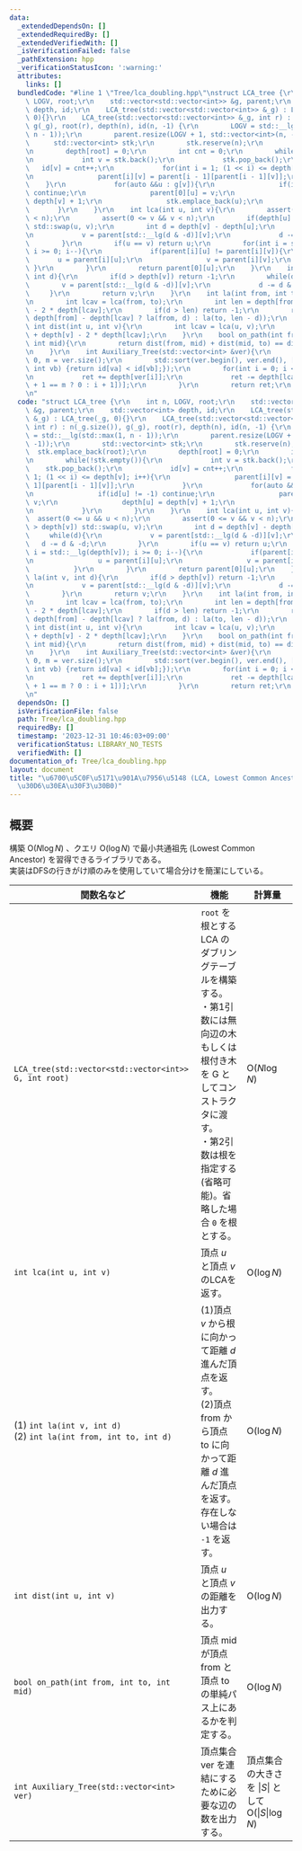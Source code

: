 ```yaml
---
data:
  _extendedDependsOn: []
  _extendedRequiredBy: []
  _extendedVerifiedWith: []
  _isVerificationFailed: false
  _pathExtension: hpp
  _verificationStatusIcon: ':warning:'
  attributes:
    links: []
  bundledCode: "#line 1 \"Tree/lca_doubling.hpp\"\nstruct LCA_tree {\r\n    int n,\
    \ LOGV, root;\r\n    std::vector<std::vector<int>> &g, parent;\r\n    std::vector<int>\
    \ depth, id;\r\n    LCA_tree(std::vector<std::vector<int>> &_g) : LCA_tree(_g,\
    \ 0){}\r\n    LCA_tree(std::vector<std::vector<int>> &_g, int r) : n(_g.size()),\
    \ g(_g), root(r), depth(n), id(n, -1) {\r\n        LOGV = std::__lg(std::max(1,\
    \ n - 1));\r\n        parent.resize(LOGV + 1, std::vector<int>(n, -1));\r\n  \
    \      std::vector<int> stk;\r\n        stk.reserve(n);\r\n        stk.emplace_back(root);\r\
    \n        depth[root] = 0;\r\n        int cnt = 0;\r\n        while(!stk.empty()){\r\
    \n            int v = stk.back();\r\n            stk.pop_back();\r\n         \
    \   id[v] = cnt++;\r\n            for(int i = 1; (1 << i) <= depth[v]; i++){\r\
    \n                parent[i][v] = parent[i - 1][parent[i - 1][v]];\r\n        \
    \    }\r\n            for(auto &&u : g[v]){\r\n                if(id[u] != -1)\
    \ continue;\r\n                parent[0][u] = v;\r\n                depth[u] =\
    \ depth[v] + 1;\r\n                stk.emplace_back(u);\r\n            }\r\n \
    \       }\r\n    }\r\n    int lca(int u, int v){\r\n        assert(0 <= u && u\
    \ < n);\r\n        assert(0 <= v && v < n);\r\n        if(depth[u] > depth[v])\
    \ std::swap(u, v);\r\n        int d = depth[v] - depth[u];\r\n        while(d){\r\
    \n            v = parent[std::__lg(d & -d)][v];\r\n            d -= d & -d;\r\n\
    \        }\r\n        if(u == v) return u;\r\n        for(int i = std::__lg(depth[v]);\
    \ i >= 0; i--){\r\n            if(parent[i][u] != parent[i][v]){\r\n         \
    \       u = parent[i][u];\r\n                v = parent[i][v];\r\n           \
    \ }\r\n        }\r\n        return parent[0][u];\r\n    }\r\n    int la(int v,\
    \ int d){\r\n        if(d > depth[v]) return -1;\r\n        while(d){\r\n    \
    \        v = parent[std::__lg(d & -d)][v];\r\n            d -= d & -d;\r\n   \
    \     }\r\n        return v;\r\n    }\r\n    int la(int from, int to, int d){\r\
    \n        int lcav = lca(from, to);\r\n        int len = depth[from] + depth[to]\
    \ - 2 * depth[lcav];\r\n        if(d > len) return -1;\r\n        return (d <=\
    \ depth[from] - depth[lcav] ? la(from, d) : la(to, len - d));\r\n    }\r\n   \
    \ int dist(int u, int v){\r\n        int lcav = lca(u, v);\r\n        return depth[u]\
    \ + depth[v] - 2 * depth[lcav];\r\n    }\r\n    bool on_path(int from, int to,\
    \ int mid){\r\n        return dist(from, mid) + dist(mid, to) == dist(from, to);\r\
    \n    }\r\n    int Auxiliary_Tree(std::vector<int> &ver){\r\n        int ret =\
    \ 0, m = ver.size();\r\n        std::sort(ver.begin(), ver.end(), [&](int va,\
    \ int vb) {return id[va] < id[vb];});\r\n        for(int i = 0; i < m; i++){\r\
    \n            ret += depth[ver[i]];\r\n            ret -= depth[lca(ver[i], ver[i\
    \ + 1 == m ? 0 : i + 1])];\r\n        }\r\n        return ret;\r\n    }\r\n};\r\
    \n"
  code: "struct LCA_tree {\r\n    int n, LOGV, root;\r\n    std::vector<std::vector<int>>\
    \ &g, parent;\r\n    std::vector<int> depth, id;\r\n    LCA_tree(std::vector<std::vector<int>>\
    \ &_g) : LCA_tree(_g, 0){}\r\n    LCA_tree(std::vector<std::vector<int>> &_g,\
    \ int r) : n(_g.size()), g(_g), root(r), depth(n), id(n, -1) {\r\n        LOGV\
    \ = std::__lg(std::max(1, n - 1));\r\n        parent.resize(LOGV + 1, std::vector<int>(n,\
    \ -1));\r\n        std::vector<int> stk;\r\n        stk.reserve(n);\r\n      \
    \  stk.emplace_back(root);\r\n        depth[root] = 0;\r\n        int cnt = 0;\r\
    \n        while(!stk.empty()){\r\n            int v = stk.back();\r\n        \
    \    stk.pop_back();\r\n            id[v] = cnt++;\r\n            for(int i =\
    \ 1; (1 << i) <= depth[v]; i++){\r\n                parent[i][v] = parent[i -\
    \ 1][parent[i - 1][v]];\r\n            }\r\n            for(auto &&u : g[v]){\r\
    \n                if(id[u] != -1) continue;\r\n                parent[0][u] =\
    \ v;\r\n                depth[u] = depth[v] + 1;\r\n                stk.emplace_back(u);\r\
    \n            }\r\n        }\r\n    }\r\n    int lca(int u, int v){\r\n      \
    \  assert(0 <= u && u < n);\r\n        assert(0 <= v && v < n);\r\n        if(depth[u]\
    \ > depth[v]) std::swap(u, v);\r\n        int d = depth[v] - depth[u];\r\n   \
    \     while(d){\r\n            v = parent[std::__lg(d & -d)][v];\r\n         \
    \   d -= d & -d;\r\n        }\r\n        if(u == v) return u;\r\n        for(int\
    \ i = std::__lg(depth[v]); i >= 0; i--){\r\n            if(parent[i][u] != parent[i][v]){\r\
    \n                u = parent[i][u];\r\n                v = parent[i][v];\r\n \
    \           }\r\n        }\r\n        return parent[0][u];\r\n    }\r\n    int\
    \ la(int v, int d){\r\n        if(d > depth[v]) return -1;\r\n        while(d){\r\
    \n            v = parent[std::__lg(d & -d)][v];\r\n            d -= d & -d;\r\n\
    \        }\r\n        return v;\r\n    }\r\n    int la(int from, int to, int d){\r\
    \n        int lcav = lca(from, to);\r\n        int len = depth[from] + depth[to]\
    \ - 2 * depth[lcav];\r\n        if(d > len) return -1;\r\n        return (d <=\
    \ depth[from] - depth[lcav] ? la(from, d) : la(to, len - d));\r\n    }\r\n   \
    \ int dist(int u, int v){\r\n        int lcav = lca(u, v);\r\n        return depth[u]\
    \ + depth[v] - 2 * depth[lcav];\r\n    }\r\n    bool on_path(int from, int to,\
    \ int mid){\r\n        return dist(from, mid) + dist(mid, to) == dist(from, to);\r\
    \n    }\r\n    int Auxiliary_Tree(std::vector<int> &ver){\r\n        int ret =\
    \ 0, m = ver.size();\r\n        std::sort(ver.begin(), ver.end(), [&](int va,\
    \ int vb) {return id[va] < id[vb];});\r\n        for(int i = 0; i < m; i++){\r\
    \n            ret += depth[ver[i]];\r\n            ret -= depth[lca(ver[i], ver[i\
    \ + 1 == m ? 0 : i + 1])];\r\n        }\r\n        return ret;\r\n    }\r\n};\r\
    \n"
  dependsOn: []
  isVerificationFile: false
  path: Tree/lca_doubling.hpp
  requiredBy: []
  timestamp: '2023-12-31 10:46:03+09:00'
  verificationStatus: LIBRARY_NO_TESTS
  verifiedWith: []
documentation_of: Tree/lca_doubling.hpp
layout: document
title: "\u6700\u5C0F\u5171\u901A\u7956\u5148 (LCA, Lowest Common Ancestor) (\u30BF\
  \u30D6\u30EA\u30F3\u30B0)"
---
```


## 概要
構築 $\text{O}(N\log N)$ 、クエリ $\text{O}(\log N)$ で最小共通祖先 (Lowest Common Ancestor) を習得できるライブラリである。<br>
実装はDFSの行きがけ順のみを使用していて場合分けを簡潔にしている。<br>

|関数名など|機能|計算量|
|---------|----|-----|
|`LCA_tree(std::vector<std::vector<int>> G, int root)`|`root` を根とする LCA のダブリングテーブルを構築する。<br>・第1引数には無向辺の木もしくは根付き木を G としてコンストラクタに渡す。<br>・第2引数は根を指定する(省略可能)。省略した場合 `0` を根とする。| $\text{O}(N\log N)$ |
|`int lca(int u, int v)`|頂点 $u$ と頂点 $v$ のLCAを返す。| $\text{O}(\log N)$ |
|(1) `int la(int v, int d)` <br>(2) `int la(int from, int to, int d)`|(1)頂点 $v$ から根に向かって距離 $d$ 進んだ頂点を返す。<br>(2)頂点 $\text{from}$ から頂点 $\text{to}$ に向かって距離 $d$ 進んだ頂点を返す。<br> 存在しない場合は `-1` を返す。| $\text{O}(\log N)$ |
|`int dist(int u, int v)`|頂点 $u$ と頂点 $v$ の距離を出力する。| $\text{O}(\log N)$ |
|`bool on_path(int from, int to, int mid)`|頂点 $\text{mid}$ が頂点 $\text{from}$ と頂点 $\text{to}$ の単純パス上にあるかを判定する。| $\text{O}(\log N)$ |
|`int Auxiliary_Tree(std::vector<int> ver)`|頂点集合 $\text{ver}$ を連結にするために必要な辺の数を出力する。|頂点集合の大きさを $\|S\|$ として<br> $\text{O}(\|S\|\log N)$|

